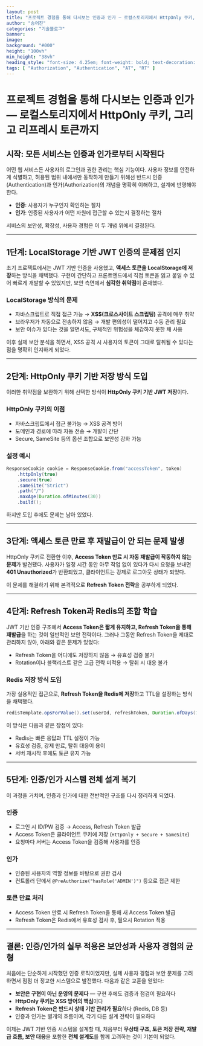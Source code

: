 ```yaml
---
layout: post
title: "프로젝트 경험을 통해 다시보는 인증과 인가 — 로컬스토리지에서 HttpOnly 쿠키, 그리고 리프레시 토큰까지"
author: "송어진"
categories: "기술블로그"
banner:
image:
background: "#000"
height: "100vh"
min_height: "38vh"
heading_style: "font-size: 4.25em; font-weight: bold; text-decoration: underline"
tags: [ "Authorization", "Authentication", "AT", "RT" ]
---
```


# 프로젝트 경험을 통해 다시보는 인증과 인가 — 로컬스토리지에서 HttpOnly 쿠키, 그리고 리프레시 토큰까지

## 시작: 모든 서비스는 인증과 인가로부터 시작된다

어떤 웹 서비스든 사용자의 로그인과 권한 관리는 핵심 기능이다. 사용자 정보를 안전하게 식별하고, 허용된 범위 내에서만 동작하게 만들기 위해선 반드시 인증(Authentication)과 인가(Authorization)의 개념을 명확히 이해하고, 설계에 반영해야 한다.

- **인증**: 사용자가 누구인지 확인하는 절차
- **인가**: 인증된 사용자가 어떤 자원에 접근할 수 있는지 결정하는 절차

서비스의 보안성, 확장성, 사용자 경험은 이 두 개념 위에서 결정된다.

---

## 1단계: LocalStorage 기반 JWT 인증의 문제점 인지

초기 프로젝트에서는 JWT 기반 인증을 사용했고, **액세스 토큰을 LocalStorage에 저장**하는 방식을 채택했다. 구현이 간단하고 프론트엔드에서 직접 토큰을 읽고 붙일 수 있어 빠르게 개발할 수 있었지만, 보안 측면에서 **심각한 취약점**이 존재했다.

### LocalStorage 방식의 문제
- 자바스크립트로 직접 접근 가능 → **XSS(크로스사이트 스크립팅)** 공격에 매우 취약
- 브라우저가 자동으로 전송하지 않음 → 개발 편의성이 떨어지고 수동 관리 필요
- 보안 이슈가 있다는 것을 알면서도, 구체적인 위험성을 체감하지 못한 채 사용

이후 실제 보안 분석을 하면서, XSS 공격 시 사용자의 토큰이 그대로 탈취될 수 있다는 점을 명확히 인지하게 되었다.

---

## 2단계: HttpOnly 쿠키 기반 저장 방식 도입

이러한 취약점을 보완하기 위해 선택한 방식이 **HttpOnly 쿠키 기반 JWT 저장**이다.

### HttpOnly 쿠키의 이점
- 자바스크립트에서 접근 불가능 → XSS 공격 방어
- 도메인과 경로에 따라 자동 전송 → 개발이 간단
- Secure, SameSite 등의 옵션 조합으로 보안성 강화 가능

### 설정 예시

```java
ResponseCookie cookie = ResponseCookie.from("accessToken", token)
    .httpOnly(true)
    .secure(true)
    .sameSite("Strict")
    .path("/")
    .maxAge(Duration.ofMinutes(30))
    .build();
````

하지만 도입 후에도 문제는 남아 있었다.

---

## 3단계: 액세스 토큰 만료 후 재발급이 안 되는 문제 발생

HttpOnly 쿠키로 전환한 이후, **Access Token 만료 시 자동 재발급이 작동하지 않는 문제**가 발견됐다. 사용자가 일정 시간 동안 아무 작업 없이 있다가 다시 요청을 보내면 **401 Unauthorized**가 반환되었고, 클라이언트는 강제로 로그아웃 상태가 되었다.

이 문제를 해결하기 위해 본격적으로 **Refresh Token 전략**을 공부하게 되었다.

---

## 4단계: Refresh Token과 Redis의 조합 학습

JWT 기반 인증 구조에서 **Access Token은 짧게 유지하고, Refresh Token을 통해 재발급**을 하는 것이 일반적인 보안 전략이다. 그러나 그동안 Refresh Token을 제대로 관리하지 않아, 아래와 같은 문제가 있었다:

* Refresh Token을 어디에도 저장하지 않음 → 유효성 검증 불가
* Rotation이나 블랙리스트 같은 고급 전략 미적용 → 탈취 시 대응 불가

### Redis 저장 방식 도입

가장 실용적인 접근으로, **Refresh Token을 Redis에 저장**하고 TTL을 설정하는 방식을 채택했다.

```java
redisTemplate.opsForValue().set(userId, refreshToken, Duration.ofDays(7));
```

이 방식은 다음과 같은 장점이 있다:

* Redis는 빠른 응답과 TTL 설정이 가능
* 유효성 검증, 강제 만료, 탈취 대응이 용이
* 서버 재시작 후에도 토큰 유지 가능

---

## 5단계: 인증/인가 시스템 전체 설계 복기

이 과정을 거치며, 인증과 인가에 대한 전반적인 구조를 다시 정리하게 되었다.

### 인증

* 로그인 시 ID/PW 검증 → Access, Refresh Token 발급
* Access Token은 클라이언트 쿠키에 저장 (`HttpOnly + Secure + SameSite`)
* 요청마다 서버는 Access Token을 검증해 사용자를 인증

### 인가

* 인증된 사용자의 역할 정보를 바탕으로 권한 검사
* 컨트롤러 단에서 `@PreAuthorize("hasRole('ADMIN')")` 등으로 접근 제한

### 토큰 만료 처리

* Access Token 만료 시 Refresh Token을 통해 새 Access Token 발급
* Refresh Token은 Redis에서 유효성 검사 후, 필요시 Rotation 적용

---

## 결론: 인증/인가의 실무 적용은 보안성과 사용자 경험의 균형

처음에는 단순하게 시작했던 인증 로직이었지만, 실제 사용자 경험과 보안 문제를 고려하면서 점점 더 정교한 시스템으로 발전했다. 다음과 같은 교훈을 얻었다:

* **보안은 구현이 아닌 운영의 문제다** — 구현 후에도 검증과 점검이 필요하다
* **HttpOnly 쿠키는 XSS 방어의 핵심**이다
* **Refresh Token은 반드시 상태 기반 관리가 필요**하다 (Redis, DB 등)
* 인증과 인가는 별개의 흐름이며, 각기 다른 설계 전략이 필요하다

이제는 JWT 기반 인증 시스템을 설계할 때, 처음부터 **무상태 구조, 토큰 저장 전략, 재발급 흐름, 보안 대응**을 포함한 **전체 설계도**를 함께 고려하는 것이 기본이 되었다.
